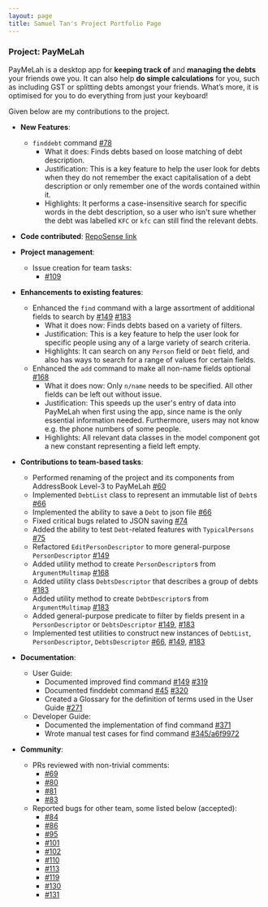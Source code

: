 ```yaml
---
layout: page
title: Samuel Tan's Project Portfolio Page
---
```


### Project: PayMeLah

PayMeLah is a desktop app for **keeping track of** and **managing the debts** your friends owe you. It can also help **do simple calculations** for you, such as including GST or splitting debts amongst your friends. What’s more, it is optimised for you to do everything from just your keyboard!

Given below are my contributions to the project.

* **New Features**:
  * `finddebt` command [#78](https://github.com/AY2223S1-CS2103T-W13-3/tp/pull/78)
    * What it does: Finds debts based on loose matching of debt description.
    * Justification: This is a key feature to help the user look for debts when they do not remember the exact capitalisation of a debt description or only remember one of the words contained within it.
    * Highlights: It performs a case-insensitive search for specific words in the debt description, so a user who isn't sure whether the debt was labelled `KFC` or `kfc` can still find the relevant debts.

* **Code contributed**: [RepoSense link](https://nus-cs2103-ay2223s1.github.io/tp-dashboard/?tabOpen=true&tabType=authorship&tabAuthor=tsammeow&tabRepo=AY2223S1-CS2103T-W13-3%2Ftp%5Bmaster%5D&authorshipFileTypes=docs~functional-code~test-code~other)

* **Project management**:
  * Issue creation for team tasks:
    * [#109](https://github.com/AY2223S1-CS2103T-W13-3/tp/issues/109)

* **Enhancements to existing features**:
  * Enhanced the `find` command with a large assortment of additional fields to search by [#149](https://github.com/AY2223S1-CS2103T-W13-3/tp/pull/149) [#183](https://github.com/AY2223S1-CS2103T-W13-3/tp/pull/183)
    * What it does now: Finds debts based on a variety of filters.
    * Justification: This is a key feature to help the user look for specific people using any of a large variety of search criteria.
    * Highlights: It can search on any `Person` field or `Debt` field, and also has ways to search for a range of values for certain fields.
  * Enhanced the `add` command to make all non-name fields optional [#168](https://github.com/AY2223S1-CS2103T-W13-3/tp/pull/168)
    * What it does now: Only `n/name` needs to be specified. All other fields can be left out without issue.
    * Justification: This speeds up the user's entry of data into PayMeLah when first using the app, since name is the only essential information needed. Furthermore, users may not know e.g. the phone numbers of some people.
    * Highlights: All relevant data classes in the model component got a new constant representing a field left empty.

* **Contributions to team-based tasks**:
  * Performed renaming of the project and its components from AddressBook Level-3 to PayMeLah [#60](https://github.com/AY2223S1-CS2103T-W13-3/tp/pull/60)
  * Implemented `DebtList` class to represent an immutable list of `Debt`s [#66](https://github.com/AY2223S1-CS2103T-W13-3/tp/pull/66)
  * Implemented the ability to save a `Debt` to json file [#66](https://github.com/AY2223S1-CS2103T-W13-3/tp/pull/66)
  * Fixed critical bugs related to JSON saving [#74](https://github.com/AY2223S1-CS2103T-W13-3/tp/pull/74)
  * Added the ability to test `Debt`-related features with `TypicalPersons` [#75](https://github.com/AY2223S1-CS2103T-W13-3/tp/pull/75)
  * Refactored `EditPersonDescriptor` to more general-purpose `PersonDescriptor` [#149](https://github.com/AY2223S1-CS2103T-W13-3/tp/pull/149)
  * Added utility method to create `PersonDescriptor`s from `ArgumentMultimap` [#168](https://github.com/AY2223S1-CS2103T-W13-3/tp/pull/168)
  * Added utility class `DebtsDescriptor` that describes a group of debts [#183](https://github.com/AY2223S1-CS2103T-W13-3/tp/pull/183)
  * Added utility method to create `DebtDescriptor`s from `ArgumentMultimap` [#183](https://github.com/AY2223S1-CS2103T-W13-3/tp/pull/183)
  * Added general-purpose predicate to filter by fields present in a `PersonDescriptor` or `DebtsDescriptor` [#149](https://github.com/AY2223S1-CS2103T-W13-3/tp/pull/149), [#183](https://github.com/AY2223S1-CS2103T-W13-3/tp/pull/183)
  * Implemented test utilities to construct new instances of `DebtList`, `PersonDescriptor`, `DebtsDescriptor` [#66](https://github.com/AY2223S1-CS2103T-W13-3/tp/pull/66), [#149](https://github.com/AY2223S1-CS2103T-W13-3/tp/pull/149), [#183](https://github.com/AY2223S1-CS2103T-W13-3/tp/pull/183)

* **Documentation**:
  * User Guide:
    * Documented improved find command [#149](https://github.com/AY2223S1-CS2103T-W13-3/tp/pull/149) [#319](https://github.com/AY2223S1-CS2103T-W13-3/tp/pull/319)
    * Documented finddebt command [#45](https://github.com/AY2223S1-CS2103T-W13-3/tp/pull/45) [#320](https://github.com/AY2223S1-CS2103T-W13-3/tp/pull/320)
    * Created a Glossary for the definition of terms used in the User Guide [#271](https://github.com/AY2223S1-CS2103T-W13-3/tp/pull/271)
  * Developer Guide:
    * Documented the implementation of find command [#371](https://github.com/AY2223S1-CS2103T-W13-3/tp/pull/371)
    * Wrote manual test cases for find command [#345/a6f9972](https://github.com/AY2223S1-CS2103T-W13-3/tp/pull/345/commits/a6f99728e5cf41906bf4015f03e7743b4ee31cef)

* **Community**:
  * PRs reviewed with non-trivial comments:
    * [#69](https://github.com/AY2223S1-CS2103T-W13-3/tp/pull/69)
    * [#80](https://github.com/AY2223S1-CS2103T-W13-3/tp/pull/80)
    * [#81](https://github.com/AY2223S1-CS2103T-W13-3/tp/pull/81)
    * [#83](https://github.com/AY2223S1-CS2103T-W13-3/tp/pull/83)
  * Reported bugs for other team, some listed below (accepted):
    * [#84](https://github.com/AY2223S1-CS2103-F13-3/tp/issues/84)
    * [#86](https://github.com/AY2223S1-CS2103-F13-3/tp/issues/86)
    * [#95](https://github.com/AY2223S1-CS2103-F13-3/tp/issues/95)
    * [#101](https://github.com/AY2223S1-CS2103-F13-3/tp/issues/101)
    * [#102](https://github.com/AY2223S1-CS2103-F13-3/tp/issues/102)
    * [#110](https://github.com/AY2223S1-CS2103-F13-3/tp/issues/110)
    * [#113](https://github.com/AY2223S1-CS2103-F13-3/tp/issues/113)
    * [#119](https://github.com/AY2223S1-CS2103-F13-3/tp/issues/119)
    * [#130](https://github.com/AY2223S1-CS2103-F13-3/tp/issues/130)
    * [#131](https://github.com/AY2223S1-CS2103-F13-3/tp/issues/131)

